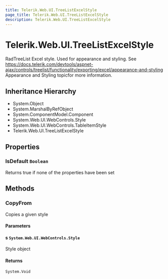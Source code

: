 ```yaml
---
title: Telerik.Web.UI.TreeListExcelStyle
page_title: Telerik.Web.UI.TreeListExcelStyle
description: Telerik.Web.UI.TreeListExcelStyle
---
```


# Telerik.Web.UI.TreeListExcelStyle

RadTreeList Excel style. Used for appearance and styling.
            See https://docs.telerik.com/devtools/aspnet-ajax/controls/treelist/functionality/exporting/excel/appearance-and-styling Appearance and Styling topicfor more information.

## Inheritance Hierarchy

* System.Object
* System.MarshalByRefObject
* System.ComponentModel.Component
* System.Web.UI.WebControls.Style
* System.Web.UI.WebControls.TableItemStyle
* Telerik.Web.UI.TreeListExcelStyle

## Properties

###  IsDefault `Boolean`

Returns true if none of the properties have been set

## Methods

###  CopyFrom

Copies a given style

#### Parameters

#### s `System.Web.UI.WebControls.Style`

Style object

#### Returns

`System.Void` 

